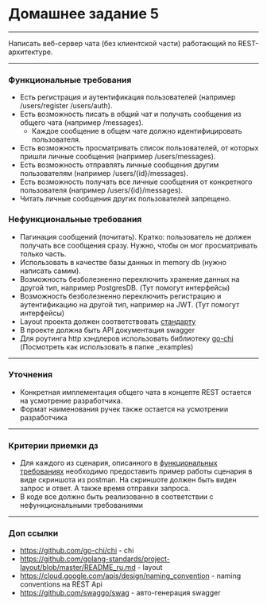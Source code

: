 # Домашнее задание 5

---

Написать веб-сервер чата (без клиентской части) работающий по REST-архитектуре.

---

### Функциональные требования

- Есть регистрация и аутентификация пользователей (например /users/register /users/auth).
- Есть возможность писать в общий чат и получать сообщения из общего чата (например /messages). 
  - Каждое сообщение в общем чате должно идентифицировать пользователя.
- Есть возможность просматривать список пользователей, от которых пришли личные сообщения (например /users/messages).
- Есть возможность отправлять личные сообщения другим пользователям (например /users/{id}/messages).
- Есть возможность получать все личные сообщения от конкретного пользователя (например /users/{id}/messages). 
- Читать личные сообщения других пользователей запрещено.

### Нефункциональные требования

- Пагинация сообщений (почитать). Кратко: пользователь не должен получать все сообщения сразу. Нужно, чтобы он мог просматривать только часть.
- Использовать в качестве базы данных in memory db (нужно написать самим).
- Возможность безболезненно переключить хранение данных на другой тип, например PostgresDB. (Тут помогут интерфейсы)
- Возможность безболезненно переключить регистрацию и аутентификацию на другой тип, например на JWT. (Тут помогут интерфейсы)
- Layout проекта должен соответствовать [стандарту](https://github.com/golang-standards/project-layout/blob/master/README_ru.md)
- В проекте должна быть API документация swagger
- Для роутинга http хэндлеров использовать библиотеку [go-chi](https://github.com/go-chi/chi) (Посмотреть как использовать в папке _examples)

---

### Уточнения

- Конкретная имплементация общего чата в концепте REST остается на усмотрение разработчика.
- Формат наименования ручек также остается на усмотрении разработчика

---

### Критерии приемки дз

- Для каждого из сценария, описанного в [функциональных требованиях](#функциональные-требования) необходимо 
предоставить пример работы сценария в виде скриншота из postman. На скриншоте должен быть виден запрос и ответ. А также время отправки запроса.
- В коде все должно быть реализованно в соответствии с нефункциональными требованиями

---

### Доп ссылки

* https://github.com/go-chi/chi - chi
* https://github.com/golang-standards/project-layout/blob/master/README_ru.md - layout
* https://cloud.google.com/apis/design/naming_convention - naming conventions на REST Api
* https://github.com/swaggo/swag - авто-генерация swagger

